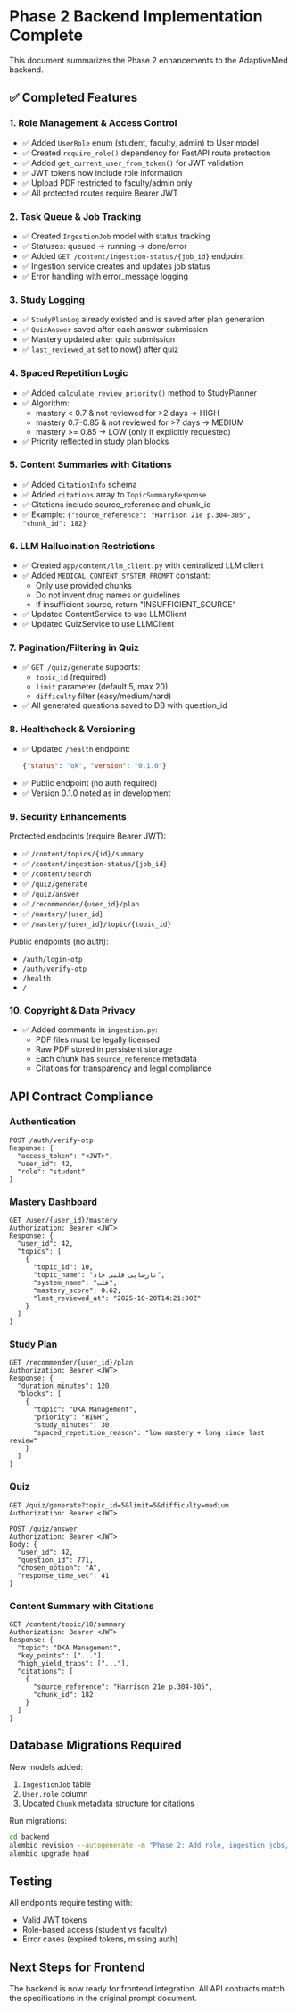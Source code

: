 # Phase 2 Backend Implementation Complete

This document summarizes the Phase 2 enhancements to the AdaptiveMed backend.

## ✅ Completed Features

### 1. Role Management & Access Control
- ✅ Added `UserRole` enum (student, faculty, admin) to User model
- ✅ Created `require_role()` dependency for FastAPI route protection
- ✅ Added `get_current_user_from_token()` for JWT validation
- ✅ JWT tokens now include role information
- ✅ Upload PDF restricted to faculty/admin only
- ✅ All protected routes require Bearer JWT

### 2. Task Queue & Job Tracking
- ✅ Created `IngestionJob` model with status tracking
- ✅ Statuses: queued → running → done/error
- ✅ Added `GET /content/ingestion-status/{job_id}` endpoint
- ✅ Ingestion service creates and updates job status
- ✅ Error handling with error_message logging

### 3. Study Logging
- ✅ `StudyPlanLog` already existed and is saved after plan generation
- ✅ `QuizAnswer` saved after each answer submission
- ✅ Mastery updated after quiz submission
- ✅ `last_reviewed_at` set to now() after quiz

### 4. Spaced Repetition Logic
- ✅ Added `calculate_review_priority()` method to StudyPlanner
- ✅ Algorithm:
  - mastery < 0.7 & not reviewed for >2 days → HIGH
  - mastery 0.7-0.85 & not reviewed for >7 days → MEDIUM
  - mastery >= 0.85 → LOW (only if explicitly requested)
- ✅ Priority reflected in study plan blocks

### 5. Content Summaries with Citations
- ✅ Added `CitationInfo` schema
- ✅ Added `citations` array to `TopicSummaryResponse`
- ✅ Citations include source_reference and chunk_id
- ✅ Example: `{"source_reference": "Harrison 21e p.304-305", "chunk_id": 182}`

### 6. LLM Hallucination Restrictions
- ✅ Created `app/content/llm_client.py` with centralized LLM client
- ✅ Added `MEDICAL_CONTENT_SYSTEM_PROMPT` constant:
  - Only use provided chunks
  - Do not invent drug names or guidelines
  - If insufficient source, return "INSUFFICIENT_SOURCE"
- ✅ Updated ContentService to use LLMClient
- ✅ Updated QuizService to use LLMClient

### 7. Pagination/Filtering in Quiz
- ✅ `GET /quiz/generate` supports:
  - `topic_id` (required)
  - `limit` parameter (default 5, max 20)
  - `difficulty` filter (easy/medium/hard)
- ✅ All generated questions saved to DB with question_id

### 8. Healthcheck & Versioning
- ✅ Updated `/health` endpoint:
  ```json
  {"status": "ok", "version": "0.1.0"}
  ```
- ✅ Public endpoint (no auth required)
- ✅ Version 0.1.0 noted as in development

### 9. Security Enhancements
Protected endpoints (require Bearer JWT):
- ✅ `/content/topics/{id}/summary`
- ✅ `/content/ingestion-status/{job_id}`
- ✅ `/content/search`
- ✅ `/quiz/generate`
- ✅ `/quiz/answer`
- ✅ `/recommender/{user_id}/plan`
- ✅ `/mastery/{user_id}`
- ✅ `/mastery/{user_id}/topic/{topic_id}`

Public endpoints (no auth):
- `/auth/login-otp`
- `/auth/verify-otp`
- `/health`
- `/`

### 10. Copyright & Data Privacy
- ✅ Added comments in `ingestion.py`:
  - PDF files must be legally licensed
  - Raw PDF stored in persistent storage
  - Each chunk has `source_reference` metadata
  - Citations for transparency and legal compliance

## API Contract Compliance

### Authentication
```
POST /auth/verify-otp
Response: {
  "access_token": "<JWT>",
  "user_id": 42,
  "role": "student"
}
```

### Mastery Dashboard
```
GET /user/{user_id}/mastery
Authorization: Bearer <JWT>
Response: {
  "user_id": 42,
  "topics": [
    {
      "topic_id": 10,
      "topic_name": "نارسایی قلبی حاد",
      "system_name": "قلب",
      "mastery_score": 0.62,
      "last_reviewed_at": "2025-10-20T14:21:00Z"
    }
  ]
}
```

### Study Plan
```
GET /recommender/{user_id}/plan
Authorization: Bearer <JWT>
Response: {
  "duration_minutes": 120,
  "blocks": [
    {
      "topic": "DKA Management",
      "priority": "HIGH",
      "study_minutes": 30,
      "spaced_repetition_reason": "low mastery + long since last review"
    }
  ]
}
```

### Quiz
```
GET /quiz/generate?topic_id=5&limit=5&difficulty=medium
Authorization: Bearer <JWT>

POST /quiz/answer
Authorization: Bearer <JWT>
Body: {
  "user_id": 42,
  "question_id": 771,
  "chosen_option": "A",
  "response_time_sec": 41
}
```

### Content Summary with Citations
```
GET /content/topic/10/summary
Authorization: Bearer <JWT>
Response: {
  "topic": "DKA Management",
  "key_points": ["..."],
  "high_yield_traps": ["..."],
  "citations": [
    {
      "source_reference": "Harrison 21e p.304-305",
      "chunk_id": 182
    }
  ]
}
```

## Database Migrations Required

New models added:
1. `IngestionJob` table
2. `User.role` column
3. Updated `Chunk` metadata structure for citations

Run migrations:
```bash
cd backend
alembic revision --autogenerate -m "Phase 2: Add role, ingestion jobs, citations"
alembic upgrade head
```

## Testing

All endpoints require testing with:
- Valid JWT tokens
- Role-based access (student vs faculty)
- Error cases (expired tokens, missing auth)

## Next Steps for Frontend

The backend is now ready for frontend integration. All API contracts match the specifications in the original prompt document.

